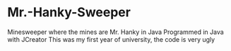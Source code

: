 Mr.-Hanky-Sweeper
=================

Minesweeper where the mines are Mr. Hanky in Java
Programmed in Java with JCreator
This was my first year of university, the code is very ugly
